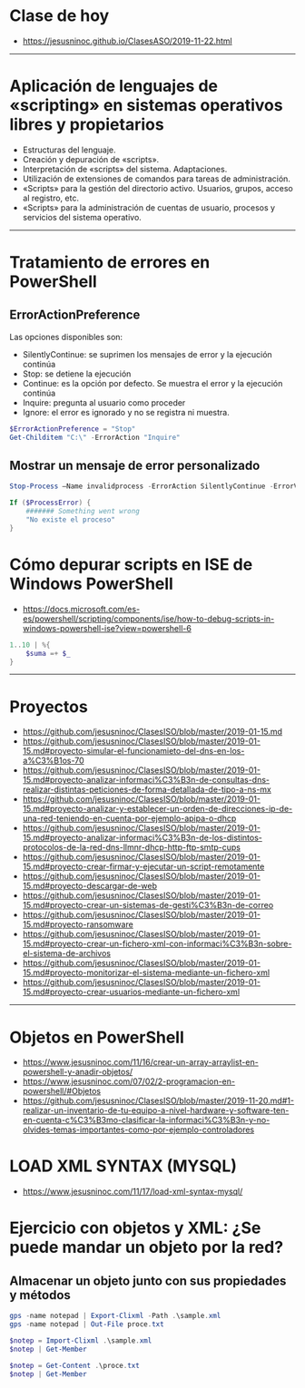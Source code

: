 # Clase de hoy
* https://jesusninoc.github.io/ClasesASO/2019-11-22.html

------------------

# Aplicación de lenguajes de «scripting» en sistemas operativos libres y propietarios
- Estructuras del lenguaje.
- Creación y depuración de «scripts».
- Interpretación de «scripts» del sistema. Adaptaciones.
- Utilización de extensiones de comandos para tareas de administración.
- «Scripts» para la gestión del directorio activo. Usuarios, grupos, acceso al registro, etc.
- «Scripts» para la administración de cuentas de usuario, procesos y servicios del sistema operativo. 

--------------------------

# Tratamiento de errores en PowerShell
## ErrorActionPreference

Las opciones disponibles son:
- SilentlyContinue: se suprimen los mensajes de error y la ejecución continúa
- Stop: se detiene la ejecución
- Continue: es la opción por defecto. Se muestra el error y la ejecución continúa
- Inquire: pregunta al usuario como proceder
- Ignore: el error es ignorado y no se registra ni muestra. 

```PowerShell
$ErrorActionPreference = "Stop"
Get-Childitem "C:\" -ErrorAction "Inquire"
```

## Mostrar un mensaje de error personalizado

```PowerShell
Stop-Process –Name invalidprocess -ErrorAction SilentlyContinue -ErrorVariable ProcessError;

If ($ProcessError) {
    ####### Something went wrong
    "No existe el proceso"
}
```

# Cómo depurar scripts en ISE de Windows PowerShell
* https://docs.microsoft.com/es-es/powershell/scripting/components/ise/how-to-debug-scripts-in-windows-powershell-ise?view=powershell-6

```PowerShell
1..10 | %{
    $suma =+ $_
}
```

------------------

# Proyectos
* https://github.com/jesusninoc/ClasesISO/blob/master/2019-01-15.md
* https://github.com/jesusninoc/ClasesISO/blob/master/2019-01-15.md#proyecto-simular-el-funcionamieto-del-dns-en-los-a%C3%B1os-70
* https://github.com/jesusninoc/ClasesISO/blob/master/2019-01-15.md#proyecto-analizar-informaci%C3%B3n-de-consultas-dns-realizar-distintas-peticiones-de-forma-detallada-de-tipo-a-ns-mx
* https://github.com/jesusninoc/ClasesISO/blob/master/2019-01-15.md#proyecto-analizar-y-establecer-un-orden-de-direcciones-ip-de-una-red-teniendo-en-cuenta-por-ejemplo-apipa-o-dhcp
* https://github.com/jesusninoc/ClasesISO/blob/master/2019-01-15.md#proyecto-analizar-informaci%C3%B3n-de-los-distintos-protocolos-de-la-red-dns-llmnr-dhcp-http-ftp-smtp-cups
* https://github.com/jesusninoc/ClasesISO/blob/master/2019-01-15.md#proyecto-crear-firmar-y-ejecutar-un-script-remotamente
* https://github.com/jesusninoc/ClasesISO/blob/master/2019-01-15.md#proyecto-descargar-de-web
* https://github.com/jesusninoc/ClasesISO/blob/master/2019-01-15.md#proyecto-crear-un-sistemas-de-gesti%C3%B3n-de-correo
* https://github.com/jesusninoc/ClasesISO/blob/master/2019-01-15.md#proyecto-ransomware
* https://github.com/jesusninoc/ClasesISO/blob/master/2019-01-15.md#proyecto-crear-un-fichero-xml-con-informaci%C3%B3n-sobre-el-sistema-de-archivos
* https://github.com/jesusninoc/ClasesISO/blob/master/2019-01-15.md#proyecto-monitorizar-el-sistema-mediante-un-fichero-xml
* https://github.com/jesusninoc/ClasesISO/blob/master/2019-01-15.md#proyecto-crear-usuarios-mediante-un-fichero-xml

------------------

# Objetos en PowerShell
* https://www.jesusninoc.com/11/16/crear-un-array-arraylist-en-powershell-y-anadir-objetos/
* https://www.jesusninoc.com/07/02/2-programacion-en-powershell/#Objetos
* https://github.com/jesusninoc/ClasesISO/blob/master/2019-11-20.md#1-realizar-un-inventario-de-tu-equipo-a-nivel-hardware-y-software-ten-en-cuenta-c%C3%B3mo-clasificar-la-informaci%C3%B3n-y-no-olvides-temas-importantes-como-por-ejemplo-controladores

# LOAD XML SYNTAX (MYSQL)
* https://www.jesusninoc.com/11/17/load-xml-syntax-mysql/

# Ejercicio con objetos y XML: ¿Se puede mandar un objeto por la red?
## Almacenar un objeto junto con sus propiedades y métodos
```PowerShell
gps -name notepad | Export-Clixml -Path .\sample.xml
gps -name notepad | Out-File proce.txt

$notep = Import-Clixml .\sample.xml
$notep | Get-Member

$notep = Get-Content .\proce.txt
$notep | Get-Member
```
